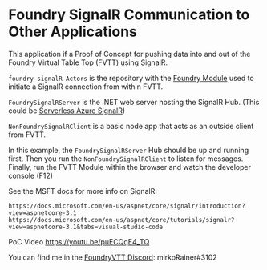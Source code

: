 # Foundry SignalR Communication to Other Applications

This application if a Proof of Concept for pushing data into and out of the Foundry Virtual Table Top (FVTT) using SignalR.

`foundry-signalR-Actors` is the repository with the [Foundry Module](https://foundry-vtt-community.github.io/wiki/Modules/#developing-modules) used to initiate a SignalR connection from within FVTT.

`FoundrySignalRServer` is the .NET web server hosting the SignalR Hub. (This could be [Serverless Azure SignalR](https://docs.microsoft.com/en-us/azure/azure-signalr/signalr-concept-azure-functions))

`NonFoundrySignalRClient` is a basic node app that acts as an outside client from FVTT.

In this example, the `FoundrySignalRServer` Hub should be up and running first. Then you run the `NonFoundrySignalRClient` to listen for messages. Finally, run the FVTT Module within the browser and watch the developer console (F12)

See the MSFT docs for more info on SignalR:

    https://docs.microsoft.com/en-us/aspnet/core/signalr/introduction?view=aspnetcore-3.1
    https://docs.microsoft.com/en-us/aspnet/core/tutorials/signalr?view=aspnetcore-3.1&tabs=visual-studio-code

PoC Video
https://youtu.be/puECQqE4_TQ

You can find me in the [FoundryVTT Discord](https://discordapp.com/invite/DDBZUDf): mirkoRainer#3102
